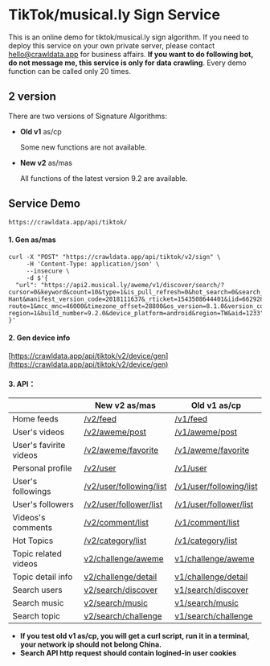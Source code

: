 # TikTok/musical.ly Sign Service

This is an online demo for tiktok/musical.ly sign algorithm. 
If you need to deploy this service on your own private server, please contact [hello@crawldata.app](hello@crawldata.app) for business affairs. **If you want to do following bot, do not message me, this service is only for data crawling**.
Every demo function can be called only 20 times.


## 2 version 
There are two versions of Signature Algorithms:

+ **Old v1** as/cp

  Some new functions are not available.

+ **New v2** as/mas

  All functions of the latest version 9.2 are available.


## Service Demo

```
https://crawldata.app/api/tiktok/
```

#### 1. Gen as/mas
```
curl -X "POST" "https://crawldata.app/api/tiktok/v2/sign" \
     -H 'Content-Type: application/json' \
     --insecure \
     -d $'{
  "url": "https://api2.musical.ly/aweme/v1/discover/search/?cursor=0&keyword&count=10&type=1&is_pull_refresh=0&hot_search=0&search_source&js_sdk_version=&app_type=normal&app_language=zh-Hant&manifest_version_code=2018111637&_rticket=1543508644401&iid=6629283809978402565&channel=googleplay&language=zh&fp=PrT_c2LZLMwbFlqMFlU1LSFIJzQZ&device_type=ONEPLUS%20A5000&account_region=HK&resolution=1080*1920&openudid=4617150637217100&update_version_code=2018111637&sys_region=CN&os_api=27&is_my_cn=1&timezone_name=Asia%2FShanghai&dpi=420&carrier_region=HK&ac=wifi&device_id=6603356836101883397&pass-route=1&mcc_mnc=46000&timezone_offset=28800&os_version=8.1.0&version_code=920&carrier_region_v2=454&app_name=musical_ly&ab_version=9.2.0&version_name=9.2.0&device_brand=OnePlus&ssmix=a&pass-region=1&build_number=9.2.0&device_platform=android&region=TW&aid=1233"
}'
```

#### 2. Gen device info
[https://crawldata.app/api/tiktok/v2/device/gen](https://crawldata.app/api/tiktok/v2/device/gen)

#### 3. API：

| | New v2 as/mas   | Old v1 as/cp |
| ------------- | ------------- | ------------- |
| Home feeds  | [/v2/feed](https://crawldata.app/api/tiktok/v2/feed)  | [/v1/feed](https://newyork.crawldata.app/api/tiktok/v1/feed)  |
| User's videos  | [/v2/aweme/post](https://crawldata.app/api/tiktok/v2/aweme/post?user_id=6603395355915993094&max_cursor=0&count=20)  | [/v1/aweme/post](https://newyork.crawldata.app/api/tiktok/v1/aweme/post?user_id=100481652413403136&max_cursor=0&count=20)  |
| User's favirite videos | [/v2/aweme/favorite](https://crawldata.app/api/tiktok/v2/aweme/favorite?user_id=6603395355915993094&max_cursor=0&count=20)  | [/v1/aweme/favorite](https://newyork.crawldata.app/api/tiktok/v1/aweme/favorite?user_id=100481652413403136&max_cursor=0&count=20)  |
| Personal profile  | [/v2/user](https://crawldata.app/api/tiktok/v2/user?user_id=6603395355915993094)  | [/v1/user](https://newyork.crawldata.app/api/tiktok/v1/user?user_id=6578820956968484870)|
| User's followings  | [/v2/user/following/list](https://crawldata.app/api/tiktok/v2/user/following/list?user_id=6603395355915993094&max_time=1543507917)  | [/v1/user/following/list](https://newyork.crawldata.app/api/tiktok/v1/user/following/list?user_id=6578820956968484870)  |
| User's followers  | [/v2/user/follower/list](https://crawldata.app/api/tiktok/v2/user/follower/list?user_id=6603395355915993094&max_time=1543507917)  | [/v1/user/follower/list](https://newyork.crawldata.app/api/tiktok/v1/user/follower/list?user_id=100481652413403136)  |
| Videos's comments  | [/v2/comment/list](https://crawldata.app/api/tiktok/v2/comment/list?aweme_id=6626744652743576838&cursor=0)  | [/v1/comment/list](https://newyork.crawldata.app/api/tiktok/v1/comment/list?aweme_id=6614960098630438150&cursor=0)  |
| Hot Topics | [/v2/category/list](https://crawldata.app/api/tiktok/v2/category/list?cursor=0)  | [/v1/category/list](https://newyork.crawldata.app/api/tiktok/v1/category/list?cursor=0)  |
| Topic related videos| [v2/challenge/aweme](https://crawldata.app/api/tiktok/v2/challenge/aweme?ch_id=20262712&cursor=0)  | [v1/challenge/aweme](https://newyork.crawldata.app/api/tiktok/v1/challenge/aweme?ch_id=20262712&cursor=0)  |
| Topic detail info| [v2/challenge/detail](https://crawldata.app/api/tiktok/v2/challenge/detail?ch_id=20262712)  | [v1/challenge/detail](https://newyork.crawldata.app/api/tiktok/v1/challenge/detail?ch_id=20262712)  |
| Search users| [v2/search/discover](https://crawldata.app/api/tiktok/v2/search/discover?keyword=lucas&cursor=0)  |  [v1/search/discover](https://newyork.crawldata.app/api/tiktok/v1/search/discover?keyword=lucas&cursor=0) |
| Search music| [v2/search/music](https://crawldata.app/api/tiktok/v2/search/music?keyword=lucas&cursor=0)  |  [v1/search/music](newyork.https://crawldata.app/api/tiktok/v1/search/music?keyword=lucas&cursor=0) |
| Search topic| [v2/search/challenge](https://crawldata.app/api/tiktok/v2/search/challenge?keyword=lucas&cursor=0)  |  [v1/search/challenge](https://newyork.crawldata.app/api/tiktok/v1/search/challenge?keyword=lucas&cursor=0)  |

+ **If you test old v1 as/cp, you will get a curl script, run it in a terminal, your network ip should not belong China.**
+ **Search API http request should contain logined-in user cookies**

